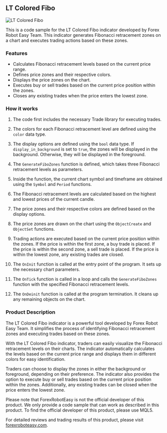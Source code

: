 ## LT Colored Fibo

![LT Colored Fibo](https://forexroboteasy.com/wp-content/uploads/2022/01/lt-colored-fibo-indicator.jpg)

This is a code sample for the LT Colored Fibo indicator developed by Forex Robot Easy Team. This indicator generates Fibonacci retracement zones on a chart and executes trading actions based on these zones.

### Features

- Calculates Fibonacci retracement levels based on the current price range.
- Defines price zones and their respective colors.
- Displays the price zones on the chart.
- Executes buy or sell trades based on the current price position within the zones.
- Closes any existing trades when the price enters the lowest zone.

### How it works

1. The code first includes the necessary Trade library for executing trades.

2. The colors for each Fibonacci retracement level are defined using the `color` data type.

3. The display options are defined using the `bool` data type. If `display_in_background` is set to `true`, the zones will be displayed in the background. Otherwise, they will be displayed in the foreground.

4. The `GenerateFiboZones` function is defined, which takes three Fibonacci retracement levels as parameters.

5. Inside the function, the current chart symbol and timeframe are obtained using the `Symbol` and `Period` functions.

6. The Fibonacci retracement levels are calculated based on the highest and lowest prices of the current candle.

7. The price zones and their respective colors are defined based on the display options.

8. The price zones are drawn on the chart using the `ObjectCreate` and `ObjectSet` functions.

9. Trading actions are executed based on the current price position within the zones. If the price is within the first zone, a buy trade is placed. If the price is within the second zone, a sell trade is placed. If the price is within the lowest zone, any existing trades are closed.

10. The `OnInit` function is called at the entry point of the program. It sets up the necessary chart parameters.

11. The `OnTick` function is called in a loop and calls the `GenerateFiboZones` function with the specified Fibonacci retracement levels.

12. The `OnDeinit` function is called at the program termination. It cleans up any remaining objects on the chart.

### Product Description

The LT Colored Fibo indicator is a powerful tool developed by Forex Robot Easy Team. It simplifies the process of identifying Fibonacci retracement zones and executing trades based on these zones.

With the LT Colored Fibo indicator, traders can easily visualize the Fibonacci retracement levels on their charts. The indicator automatically calculates the levels based on the current price range and displays them in different colors for easy identification.

Traders can choose to display the zones in either the background or foreground, depending on their preference. The indicator also provides the option to execute buy or sell trades based on the current price position within the zones. Additionally, any existing trades can be closed when the price enters the lowest zone.

Please note that ForexRobotEasy is not the official developer of this product. We only provide a code sample that can work as described in this product. To find the official developer of this product, please use MQL5.

For detailed reviews and trading results of this product, please visit [forexroboteasy.com](https://forexroboteasy.com/forex-robot-review/lt-colored-fibo-review-of-simplified-forex-indicator-tool/).
